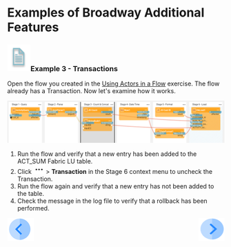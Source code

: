 # Examples of Broadway Additional Features

### ![info](/academy/images/example.png)Example 3 - Transactions

Open the flow you created in the [Using Actors in a Flow](10_using_various_actors_exercise.md) exercise. The flow already has a Transaction. Now let's examine how it works.

![image](images/10_flow.PNG)



1. Run the flow and verify that a new entry has been added to the ACT_SUM Fabric LU table.
2. Click ![dots](images/three_dots_icon.png)> **Transaction** in the Stage 6 context menu to uncheck the Transaction.
3. Run the flow again and verify that a new entry has not been added to the table.
4. Check the  message in the log file to verify that a rollback has been performed.



[![Previous](/articles/images/Previous.png)](16_broadway_addl_features_ex2.md)[<img align="right" width="60" height="54" src="/articles/images/Next.png">](18_broadway_addl_features_exercise.md)


